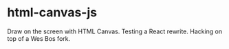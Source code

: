 # html-canvas-js
Draw on the screen with HTML Canvas. Testing a React rewrite. Hacking on top of a Wes Bos fork.
